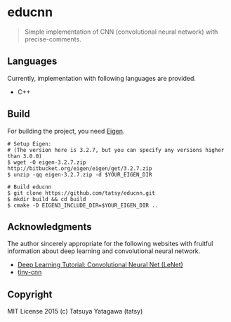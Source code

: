 educnn
===

> Simple implementation of CNN (convolutional neural network) with precise-comments.

## Languages

Currently, implementation with following languages are provided.

* C++

## Build

For building the project, you need [Eigen](http://eigen.tuxfamily.org/index.php).

```shell
# Setup Eigen:
# (The version here is 3.2.7, but you can specify any versions higher than 3.0.0)
$ wget -O eigen-3.2.7.zip http://bitbucket.org/eigen/eigen/get/3.2.7.zip
$ unzip -qq eigen-3.2.7.zip -d $YOUR_EIGEN_DIR

# Build educnn
$ git clone https://github.com/tatsy/educnn.git
$ mkdir build && cd build
$ cmake -D EIGEN3_INCLUDE_DIR=$YOUR_EIGEN_DIR ..
```

## Acknowledgments

The author sincerely appropriate for the following websites with fruitful information about deep learning and convolutional neural network.

* [Deep Learning Tutorial: Convolutional Neural Net (LeNet)](http://deeplearning.net/tutorial/lenet.html)
* [tiny-cnn](https://github.com/nyanp/tiny-cnn)

## Copyright

MIT License 2015 (c) Tatsuya Yatagawa (tatsy)
